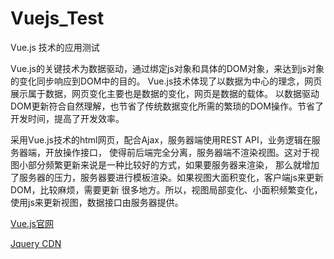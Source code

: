 # Vuejs_Test
Vue.js 技术的应用测试

Vue.js的关键技术为数据驱动，通过绑定js对象和具体的DOM对象，来达到js对象的变化同步响应到DOM中的目的。
Vue.js技术体现了以数据为中心的理念，网页展示属于数据，网页变化主要也是数据的变化，网页是数据的载体。
以数据驱动DOM更新符合自然理解，也节省了传统数据变化所需的繁琐的DOM操作。节省了开发时间，提高了开发效率。

采用Vue.js技术的html网页，配合Ajax，服务器端使用REST API，业务逻辑在服务器端，开放操作接口，
使得前后端完全分离，服务器端不渲染视图。这对于视图小部分频繁更新来说是一种比较好的方式，如果要服务器来渲染，
那么就增加了服务器的压力，服务器要进行模板渲染。如果视图大面积变化，客户端js来更新DOM，比较麻烦，需要更新
很多地方。所以，视图局部变化、小面积频繁变化，使用js来更新视图，数据接口由服务器提供。

[Vue.js官网](http://cn.vuejs.org/)

[Jquery CDN](http://www.bootcdn.cn/jquery/)
